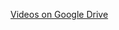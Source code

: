 [Videos on Google Drive](https://drive.google.com/drive/folders/1wS_aqoRfULi_-Y65AIdU_aoo2xJZ8lG_?usp=sharing)
